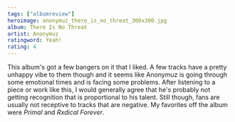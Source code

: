 ```yaml
---
tags: ["albumreview"]
heroimage: anonymuz_there_is_no_threat_300x300.jpg
album: There Is No Threat
artist: Anonymuz
ratingword: Yeah!
rating: 4
---
```


This album's got a few bangers on it that I liked. A few tracks have a pretty
unhappy vibe to them though and it seems like Anonymuz is going through some
emotional times and is facing some problems. After listening to a piece or work
like this, I would generally agree that he's probably not getting recognition
that is proportional to his talent. Still though, fans are usually not receptive
to tracks that are negative. My favorites off the album were _Primal_ and
_Rxdical Forever_.
